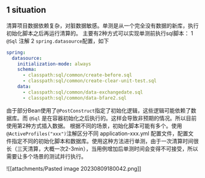 ## 1 **situation**
清算项目数据依赖复杂，对脏数据敏感。单测是从一个完全没有数据的新库，执行初始化脚本之后再运行清算的。
主要有2种方式可以实现单测前执行sql脚本：
1 `@Sql` 注解
2 `spring.datasource`配置，如下
```yml
spring:  
  datasource:
    initialization-mode: always  
    schema:  
      - classpath:sql/common/create-before.sql  
      - classpath:sql/common/create-clear-unit-test.sql
    data:  
      - classpath:sql/common/data-exchangedate.sql  
      - classpath:sql/common/data-bfare2.sql
```

由于部分Bean使用了`@PostConstruct`指定了初始化逻辑，这些逻辑可能依赖了数据库。而 `@Sql` 是在容器初始化之后执行的。这样会导致非预期的情况。所以目前使用第2种方式插入数据。
根据不同的场景，初始化脚本可能有多个。使用`@ActiveProfiles("xxx")`注解区分不同 application-xxx.yml 配置文件，配置文件指定不同的初始化脚本和数据库。使用这种方法进行单测，由于一次清算时间很长（三天清算，大概一次2-3min），当用例增加后单测时间会变得不可接受，所以需要让多个场景的测试并行执行。


![[attachments/Pasted image 20230809180042.png]]